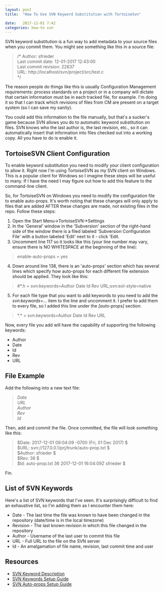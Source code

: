```yaml
---
layout: post
title:  "How To Use SVN Keyword Substitution with TortoiseSvn"

date:   2017-12-01 7:42
categories: how-to svn
---
```


SVN keyword substitution is a fun way to add metadata to your source files when you commit them. You might see something like this in a source file:

> /* Author: sfrieder  
>    Last commit date: 12-01-2017 12:43:00  
>    Last commit revision: 22837  
>    URL: http://localhost/svn/project/src/test.c  
> */

The reason people do things like this is usually Configuration Management requirements: process standards on a project or in a company will dictate that certain information must be in each tracked file, for example. I'm doing it so that I can track which revisions of files from CM are present on a target system (so I can save my sanity).

You could add this information to the file manually, but that's a sucker's game because SVN allows you do to automatic keyword substitution on files. SVN knows who the last author is, the last revision, etc., so it can automatically insert that information into files checked out into a working copy. All you have to do is enable it.

## TortoiseSVN Client Configuration ##

To enable keyword substitution you need to modify your client configuration to allow it. Right now I'm using TortoiseSVN as my SVN client on Windows. This is a popular client for Windows so I imagine these steps will be useful to many. If I have the need I may figure out how to add this feature to the command-line client.

So, for TortoiseSVN on Windows you need to modify the configuration file to enable auto-props. It's worth noting that these changes will only apply to files that are added AFTER these changes are made, not existing files in the repo. Follow these steps:

1. Open the Start Menu->TortoiseSVN->Settings
2. In the 'General' window in the 'Subversion' section of the right-hand side of the window there is a filed labeled 'Subversion Configuration File' with a button labeled 'Edit' next to it - click 'Edit.
3. Uncomment line 117 so it looks like this (your line number may vary, ensure there is NO WHITESPACE at the beginning of the line):
> enable-auto-props = yes
4. Down around line 138, there is an 'auto-props' section which has several lines which specify how auto-props for each different file extension should be applied. They look like this:
> \#*.h = svn:keywords=Author Date Id Rev URL;svn:eol-style=native
5. For each file type that you want to add keywords to you need to add the *svn:keywords=...* item to the line and uncomment it. I prefer to add them to every file, so I added this line under the *[auto-props]* section:
> \*.\* = svn:keywords=Author Date Id Rev URL

Now, every file you add will have the capability of supporting the following keywords:
* Author
* Date
* Id
* Rev
* URL

## File Example ##
Add the following into a new text file:

> $Date$  
> $URL$  
> $Author$  
> $Rev$  
> $Id$  

Then, add and commit the file. Once committed, the file will look something like this:

> $Date: 2017-12-01 09:04:09 -0700 (Fri, 01 Dec 2017) $  
> $URL: svn://127.0.0.1/prj/trunk/auto-prop.txt $  
> $Author: sfrieder $  
> $Rev: 36 $  
> $Id: auto-prop.txt 36 2017-12-01 16:04:09Z sfrieder $  

Fin.

## List of SVN Keywords ##

Here's a list of SVN keywords that I've seen. It's surprisingly difficult to find an exhaustive list, so I'm adding them as I encounter them here:

* Date - The last time the file was known to have been changed in the repository (date/time is in the local timezone)
* Revision - The last known revision in which this file changed in the repository 
* Author - Username of the last user to commit this file
* URL - Full URL to the file on the SVN server
* Id - An amalgamation of file name, revision, last commit time and user

## Resources ##

* [SVN Keyword Description](http://svnbook.red-bean.com/en/1.5/svn.advanced.props.special.keywords.html)
* [SVN Keywords Setup Guide](https://wiki.documentfoundation.org/Svn:keywords)
* [SVN Auto-props Setup Guide](https://www.mediawiki.org/wiki/Subversion/auto-props)



